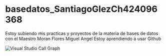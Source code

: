 # basedatos_SantiagoGlezCh424096368

Estoy subiendo mis practicas y proyectos de la materia de bases de datos con el Maestro Moran Flores Miguel Angel 
Estoy aprendiendo a usar Github 



![Visual Studio Call Graph ](https://cdn.corporatefinanceinstitute.com/assets/database-1024x703.jpeg)
